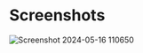 # Screenshots
![Screenshot 2024-05-16 110650](https://github.com/GisoreB/school-management-graphql/assets/144854877/e95778b3-5430-4d62-8bd8-130fb9f5c5b9)
